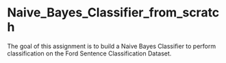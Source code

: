 # Naive_Bayes_Classifier_from_scratch
The goal of this assignment is to build a Naive Bayes Classifier to perform classification on the Ford Sentence Classification Dataset. 
